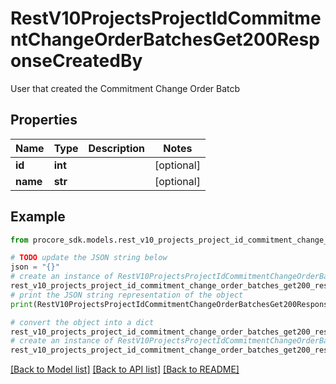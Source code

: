 # RestV10ProjectsProjectIdCommitmentChangeOrderBatchesGet200ResponseCreatedBy

User that created the Commitment Change Order Batcb

## Properties

Name | Type | Description | Notes
------------ | ------------- | ------------- | -------------
**id** | **int** |  | [optional] 
**name** | **str** |  | [optional] 

## Example

```python
from procore_sdk.models.rest_v10_projects_project_id_commitment_change_order_batches_get200_response_created_by import RestV10ProjectsProjectIdCommitmentChangeOrderBatchesGet200ResponseCreatedBy

# TODO update the JSON string below
json = "{}"
# create an instance of RestV10ProjectsProjectIdCommitmentChangeOrderBatchesGet200ResponseCreatedBy from a JSON string
rest_v10_projects_project_id_commitment_change_order_batches_get200_response_created_by_instance = RestV10ProjectsProjectIdCommitmentChangeOrderBatchesGet200ResponseCreatedBy.from_json(json)
# print the JSON string representation of the object
print(RestV10ProjectsProjectIdCommitmentChangeOrderBatchesGet200ResponseCreatedBy.to_json())

# convert the object into a dict
rest_v10_projects_project_id_commitment_change_order_batches_get200_response_created_by_dict = rest_v10_projects_project_id_commitment_change_order_batches_get200_response_created_by_instance.to_dict()
# create an instance of RestV10ProjectsProjectIdCommitmentChangeOrderBatchesGet200ResponseCreatedBy from a dict
rest_v10_projects_project_id_commitment_change_order_batches_get200_response_created_by_from_dict = RestV10ProjectsProjectIdCommitmentChangeOrderBatchesGet200ResponseCreatedBy.from_dict(rest_v10_projects_project_id_commitment_change_order_batches_get200_response_created_by_dict)
```
[[Back to Model list]](../README.md#documentation-for-models) [[Back to API list]](../README.md#documentation-for-api-endpoints) [[Back to README]](../README.md)


